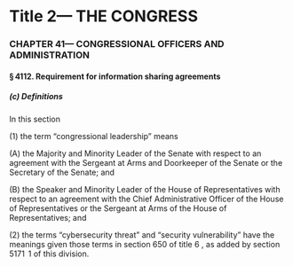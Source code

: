 
# Title 2— THE CONGRESS
### CHAPTER 41— CONGRESSIONAL OFFICERS AND ADMINISTRATION
#### § 4112. Requirement for information sharing agreements
##### (c) Definitions

In this section

(1) the term “congressional leadership” means

(A) the Majority and Minority Leader of the Senate with respect to an agreement with the Sergeant at Arms and Doorkeeper of the Senate or the Secretary of the Senate; and

(B) the Speaker and Minority Leader of the House of Representatives with respect to an agreement with the Chief Administrative Officer of the House of Representatives or the Sergeant at Arms of the House of Representatives; and

(2) the terms “cybersecurity threat” and “security vulnerability” have the meanings given those terms in section 650 of title 6 , as added by section 5171  1 of this division.
